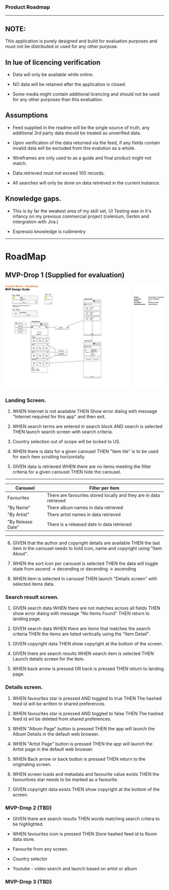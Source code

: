 ### Product Roadmap

---
## NOTE:
This application is purely designed and build for evaluation purposes and must not be distributed or used for any other purpose.

## In lue of licencing verification

- Data will only be available while online.

- NO data will be retained after the application is closed.

- Some media might contain additional licencing and should not be used for any other purposes than this evaluation.


## Assumptions
- Feed supplied in the readme will be the single source of truth, any additional 3rd party data should be treated as unverified data.

- Upon verification of the data returned via the feed, if any fields contain invalid data will be excluded from this evalution as a whole.

- Wireframes are only used to as a guide and final product might not match.

- Data retrieved must not exceed 100 records.

- All searches will only be done on data retreived in the current instance.


## Knowledge gaps.
- This is by far the weakest area of my skill set, 
UI Testing was in it's infancy on my previous commercial project (celenium, Gerkin and intergration with Jira.)

- Expressio knowledge is rudimentry 

---
# RoadMap
## MVP-Drop 1 (Supplied for evaluation)
![Roadmap Drop 1](images/RoadMap-v1.jpg)

### Landing Screen.
1. WHEN Internet is not available THEN Show error dialog with message "Internet required for this app" and then exit.

2. WHEN search terms are entered in search block AND search is selected THEN launch search screen with search criteria.

3. Country selection out of scope will be locked to US.

4. WHEN there is data for a given carousel THEN "item tile" is to be used for each item scrolling horizontally.

5. GIVEN data is retrieved WHEN there are no items meeting the filter criteria for a given carousel THEN hide the carousel.

---
| Carousel | Filter per item |
| ----------- | ----------- |
| Favourites | There are favourites stored locally and they are in data retrieved |
| "By Name" | There album names in data retrieved |
| "By Artist" | There artist names in data retrieved |
| "By Release Date" | There is a released date in data retrieved |
---


6. GIVEN that the author and copyright details are available THEN the last item in the carousel needs to hold icon, name and copyright using "Item About".

7. WHEN the sort icon per carousel is selected THEN the data will toggle state from ascend -> decending or decending -> ascending

8. WHEN item is selected in carousel THEN launch "Details screen" with selected items data.


### Search result screen.
1. GIVEN search data WHEN there are not matches across all fields THEN show error dialog with message "No Items Found" THEN return to landing page.

2. GIVEN search data WHEN there are items that matches the search criteria THEN the items are listed vertically using the "Item Detail".

3. GIVEN copyright data THEN show copyright at the bottom of the screen.

4. GIVEN there are search results WHEN search item is selected THEN Launch details screen for the item.

5. WHEN back arrow is pressed OR back is pressed THEN return to landing page.

### Details screen.
1. WHEN favourites star is pressed AND toggled to true THEN The hashed feed id will be written to shared preferences.

2. WHEN favourites star is pressed AND toggled to false THEN The hashed feed id wil be deleted from shared preferences.

3. WHEN "Album Page" button is pressed THEN the app will launch the Album Details in the default web browser.

4. WHEN "Artist Page" button is pressed THEN the app will launch the Artist page in the default web browser.

5. WHEN Back arrow or back button is pressed THEN return to the originating screen.

6. WHEN screen loads and metadata and favourite value exists THEN the favourtives star needs to be marked as a favourite.

7. GIVEN copyright data exists THEN show copyright at the bottom of the screen.

### MVP-Drop 2 (TBD)
- GIVEN there are search results THEN words matching search critera to be highlighted.
- WHEN favourites icon is pressed THEN Store hashed feed id to Room data store.

- Favourite from any screen.
- Country selector
- Youtube - video search and  launch based on artist or album


### MVP-Drop 3 (TBD)




